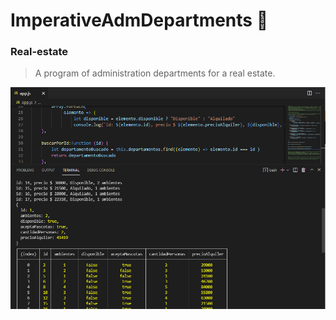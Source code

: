 # ImperativeAdmDepartments :department_store:

### Real-estate

>A program of administration departments for a real estate.

![imagenes](https://github.com/celfiew/ImperativeAdmDepartments/blob/main/Captura.PNG)
